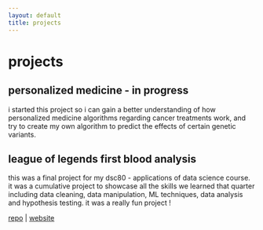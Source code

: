 ```yaml
---
layout: default
title: projects
---
```



# projects

## personalized medicine - in progress
i started this project so i can gain a better understanding of how personalized medicine algorithms regarding cancer treatments work, and try to create my own algorithm to predict the effects of certain genetic variants. 


## league of legends first blood analysis
this was a final project for my dsc80 - applications of data science course. it was a cumulative project to showcase all the skills we learned that quarter including data cleaning, data manipulation, ML techniques, data analysis and hypothesis testing. it was a really fun project !

[repo](https://github.com/leenakhattat/League-of-Legends-First-Blood-Analysis) 
|
[website](https://leenakhattat.github.io/League-of-Legends-First-Blood-Analysis/)
